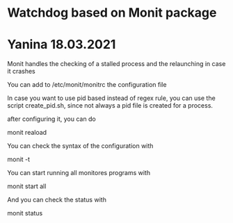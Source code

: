 # Watchdog based on Monit package #
# Yanina 18.03.2021 #
Monit handles the checking of a stalled process and the relaunching in case it crashes

You can add to /etc/monit/monitrc the configuration file 

In case you want to use pid based instead of regex rule, you can use the script create_pid.sh, since not always a pid file is created for a process.

after configuring it, you can do

monit reaload

You can check the syntax of the configuration with

monit -t

You can start running all monitores programs with

monit start all

And you can check the status with

monit status 
